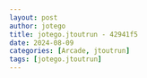 ```yaml
---
layout: post
author: jotego
title: jotego.jtoutrun - 42941f5
date: 2024-08-09
categories: [Arcade, jtoutrun]
tags: [jotego.jtoutrun]
---
```


